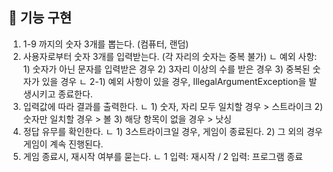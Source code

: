 ## 🚀 기능 구현

1. 1-9 까지의 숫자 3개를 뽑는다. (컴퓨터, 랜덤)
2. 사용자로부터 숫자 3개를 입력받는다. (각 자리의 숫자는 중복 불가)
ㄴ 예외 사항: 1) 숫자가 아닌 문자를 입력받은 경우 
             2) 3자리 이상의 수를 받은 경우 
             3) 중복된 숫자가 있을 경우 
ㄴ 2-1) 예외 사항이 있을 경우, IllegalArgumentException을 발생시키고 종료한다.
3. 입력값에 따라 결과를 출력한다.
ㄴ 1) 숫자, 자리 모두 일치할 경우 > 스트라이크
   2) 숫자만 일치할 경우 > 볼
   3) 해당 항목이 없을 경우 > 낫싱
4. 정답 유무를 확인한다.
ㄴ 1) 3스트라이크일 경우, 게임이 종료된다.
   2) 그 외의 경우 게임이 계속 진행된다.
5. 게임 종료시, 재시작 여부를 묻는다.
ㄴ 1 입력: 재시작 / 2 입력: 프로그램 종료
